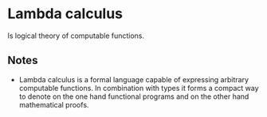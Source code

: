 # Lambda calculus
Is logical theory of computable functions.

## Notes
- Lambda calculus is a formal language capable of expressing arbitrary computable functions. In combination with types it forms a compact way to denote on the one hand functional programs and on the other hand mathematical proofs.